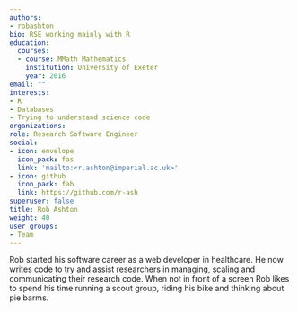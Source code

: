 ```yaml
---
authors:
- robashton
bio: RSE working mainly with R
education:
  courses:
  - course: MMath Mathematics
    institution: University of Exeter
    year: 2016
email: ""
interests:
- R
- Databases
- Trying to understand science code
organizations:
role: Research Software Engineer
social:
- icon: envelope
  icon_pack: fas
  link: 'mailto:<r.ashton@imperial.ac.uk>'
- icon: github
  icon_pack: fab
  link: https://github.com/r-ash
superuser: false
title: Rob Ashton
weight: 40
user_groups:
- Team
---
```


Rob started his software career as a web developer in healthcare. He now writes code to try and assist researchers in managing, scaling and communicating their research code. When not in front of a screen Rob likes to spend his time running a scout group, riding his bike and thinking about pie barms. 
